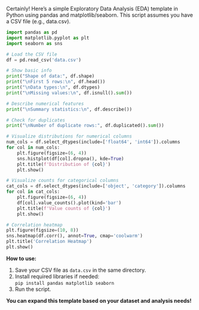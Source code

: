 Certainly! Here’s a simple Exploratory Data Analysis (EDA) template in Python using pandas and matplotlib/seaborn. This script assumes you have a CSV file (e.g., data.csv).

```python
import pandas as pd
import matplotlib.pyplot as plt
import seaborn as sns

# Load the CSV file
df = pd.read_csv('data.csv')

# Show basic info
print("Shape of data:", df.shape)
print("\nFirst 5 rows:\n", df.head())
print("\nData types:\n", df.dtypes)
print("\nMissing values:\n", df.isnull().sum())

# Describe numerical features
print("\nSummary statistics:\n", df.describe())

# Check for duplicates
print("\nNumber of duplicate rows:", df.duplicated().sum())

# Visualize distributions for numerical columns
num_cols = df.select_dtypes(include=['float64', 'int64']).columns
for col in num_cols:
    plt.figure(figsize=(6, 4))
    sns.histplot(df[col].dropna(), kde=True)
    plt.title(f'Distribution of {col}')
    plt.show()

# Visualize counts for categorical columns
cat_cols = df.select_dtypes(include=['object', 'category']).columns
for col in cat_cols:
    plt.figure(figsize=(6, 4))
    df[col].value_counts().plot(kind='bar')
    plt.title(f'Value counts of {col}')
    plt.show()

# Correlation heatmap
plt.figure(figsize=(10, 8))
sns.heatmap(df.corr(), annot=True, cmap='coolwarm')
plt.title('Correlation Heatmap')
plt.show()
```

**How to use:**
1. Save your CSV file as `data.csv` in the same directory.
2. Install required libraries if needed:  
   `pip install pandas matplotlib seaborn`
3. Run the script.

**You can expand this template based on your dataset and analysis needs!**